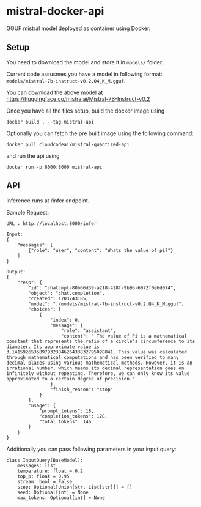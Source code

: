 # mistral-docker-api
GGUF mistral model deployed as container using Docker.

## Setup

You need to download the model and store it in `models/` folder. 

Current code assusmes you have a model in following format: `models/mistral-7b-instruct-v0.2.Q4_K_M.gguf`.

You can download the above model at https://huggingface.co/mistralai/Mistral-7B-Instruct-v0.2

Once you have all the files setup, build the docker image using

```docker build . --tag mistral-api```

Optionally you can fetch the pre built image using the following command:

```docker pull cloudcodeai/mistral-quantized-api```

and run the api using
```
docker run -p 8000:8000 mistral-api
```

## API

Inference runs at /infer endpoint.

Sample Request:
```
URL : http://localhost:8000/infer

Input: 
{
    "messages": [
        {"role": "user", "content": "Whats the value of pi?"}
    ]
}

Output:
{
    "resp": {
        "id": "chatcmpl-80b66d39-a218-428f-9b96-6072f0e6d074",
        "object": "chat.completion",
        "created": 1703743185,
        "model": "./models/mistral-7b-instruct-v0.2.Q4_K_M.gguf",
        "choices": [
            {
                "index": 0,
                "message": {
                    "role": "assistant",
                    "content": " The value of Pi is a mathematical constant that represents the ratio of a circle's circumference to its diameter. Its approximate value is 3.1415926535897932384626433832795028841. This value was calculated through mathematical computations and has been verified to many decimal places using various mathematical methods. However, it is an irrational number, which means its decimal representation goes on infinitely without repeating. Therefore, we can only know its value approximated to a certain degree of precision."
                },
                "finish_reason": "stop"
            }
        ],
        "usage": {
            "prompt_tokens": 18,
            "completion_tokens": 128,
            "total_tokens": 146
        }
    }
}
```

Additionally you can pass following parameters in your input query:

```
class InputQuery(BaseModel):
    messages: list
    temperature: float = 0.2
    top_p: float = 0.95
    stream: bool = False
    stop: Optional[Union[str, List[str]]] = []
    seed: Optional[int] = None
    max_tokens: Optional[int] = None

```

